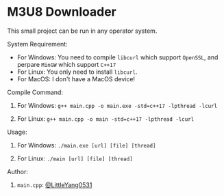 # M3U8 Downloader

This small project can be run in any operator system.

System Requirement: 

- For Windows: 
  You need to compile `libcurl` which support `OpenSSL`, and perpare `MinGW` which support `C++17`
- For Linux: 
  You only need to install `libcurl`.
- For MacOS: 
  I don't have a MacOS device!

Compile Command: 

1. For Windows: `g++ main.cpp -o main.exe -std=c++17 -lpthread -lcurl`

2. For Linux: `g++ main.cpp -o main -std=c++17 -lpthread -lcurl`

Usage: 

1. For Windows: `./main.exe [url] [file] [thread]`

2. For Linux: `./main [url] [file] [thread]`

Author: 

1. `main.cpp`: [@LittleYang0531](https://www.luogu.com.cn/user/185758)
